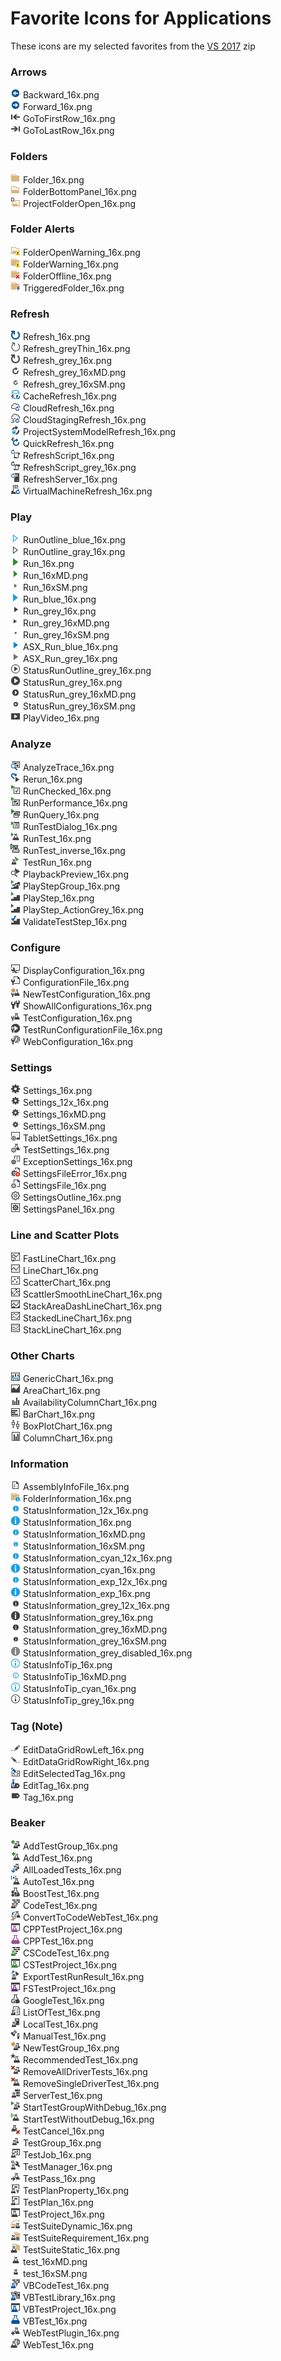 # Favorite Icons for Applications
These icons are my selected favorites from the [VS 2017](/Csharp/icons.md) zip

### Arrows
![](Backward_16x.png) Backward_16x.png\
![](Forward_16x.png) Forward_16x.png\
![](GoToFirstRow_16x.png) GoToFirstRow_16x.png\
![](GoToLastRow_16x.png) GoToLastRow_16x.png

### Folders
![](Folder_16x.png) Folder_16x.png\
![](FolderBottomPanel_16x.png) FolderBottomPanel_16x.png\
![](ProjectFolderOpen_16x.png) ProjectFolderOpen_16x.png

### Folder Alerts
![](FolderOpenWarning_16x.png) FolderOpenWarning_16x.png\
![](FolderWarning_16x.png) FolderWarning_16x.png\
![](FolderOffline_16x.png) FolderOffline_16x.png\
![](TriggeredFolder_16x.png) TriggeredFolder_16x.png

### Refresh
![](Refresh_16x.png) Refresh_16x.png\
![](Refresh_greyThin_16x.png) Refresh_greyThin_16x.png\
![](Refresh_grey_16x.png) Refresh_grey_16x.png\
![](Refresh_grey_16xMD.png) Refresh_grey_16xMD.png\
![](Refresh_grey_16xSM.png) Refresh_grey_16xSM.png\
![](CacheRefresh_16x.png) CacheRefresh_16x.png\
![](CloudRefresh_16x.png) CloudRefresh_16x.png\
![](CloudStagingRefresh_16x.png) CloudStagingRefresh_16x.png\
![](ProjectSystemModelRefresh_16x.png) ProjectSystemModelRefresh_16x.png\
![](QuickRefresh_16x.png) QuickRefresh_16x.png\
![](RefreshScript_16x.png) RefreshScript_16x.png\
![](RefreshScript_grey_16x.png) RefreshScript_grey_16x.png\
![](RefreshServer_16x.png) RefreshServer_16x.png\
![](VirtualMachineRefresh_16x.png) VirtualMachineRefresh_16x.png

### Play
![](RunOutline_blue_16x.png) RunOutline_blue_16x.png\
![](RunOutline_gray_16x.png) RunOutline_gray_16x.png\
![](Run_16x.png) Run_16x.png\
![](Run_16xMD.png) Run_16xMD.png\
![](Run_16xSM.png) Run_16xSM.png\
![](Run_blue_16x.png) Run_blue_16x.png\
![](Run_grey_16x.png) Run_grey_16x.png\
![](Run_grey_16xMD.png) Run_grey_16xMD.png\
![](Run_grey_16xSM.png) Run_grey_16xSM.png\
![](ASX_Run_blue_16x.png) ASX_Run_blue_16x.png\
![](ASX_Run_grey_16x.png) ASX_Run_grey_16x.png\
![](StatusRunOutline_grey_16x.png) StatusRunOutline_grey_16x.png\
![](StatusRun_grey_16x.png) StatusRun_grey_16x.png\
![](StatusRun_grey_16xMD.png) StatusRun_grey_16xMD.png\
![](StatusRun_grey_16xSM.png) StatusRun_grey_16xSM.png\
![](PlayVideo_16x.png) PlayVideo_16x.png

### Analyze
![](AnalyzeTrace_16x.png) AnalyzeTrace_16x.png\
![](Rerun_16x.png) Rerun_16x.png\
![](RunChecked_16x.png) RunChecked_16x.png\
![](RunPerformance_16x.png) RunPerformance_16x.png\
![](RunQuery_16x.png) RunQuery_16x.png\
![](RunTestDialog_16x.png) RunTestDialog_16x.png\
![](RunTest_16x.png) RunTest_16x.png\
![](RunTest_inverse_16x.png) RunTest_inverse_16x.png\
![](TestRun_16x.png) TestRun_16x.png\
![](PlaybackPreview_16x.png) PlaybackPreview_16x.png\
![](PlayStepGroup_16x.png) PlayStepGroup_16x.png\
![](PlayStep_16x.png) PlayStep_16x.png\
![](PlayStep_ActionGrey_16x.png) PlayStep_ActionGrey_16x.png\
![](ValidateTestStep_16x.png) ValidateTestStep_16x.png

### Configure
![](DisplayConfiguration_16x.png) DisplayConfiguration_16x.png\
![](ConfigurationFile_16x.png) ConfigurationFile_16x.png\
![](NewTestConfiguration_16x.png) NewTestConfiguration_16x.png\
![](ShowAllConfigurations_16x.png) ShowAllConfigurations_16x.png\
![](TestConfiguration_16x.png) TestConfiguration_16x.png\
![](TestRunConfigurationFile_16x.png) TestRunConfigurationFile_16x.png\
![](WebConfiguration_16x.png) WebConfiguration_16x.png

### Settings
![](Settings_16x.png) Settings_16x.png\
![](Settings_12x_16x.png) Settings_12x_16x.png\
![](Settings_16xMD.png) Settings_16xMD.png\
![](Settings_16xSM.png) Settings_16xSM.png\
![](TabletSettings_16x.png) TabletSettings_16x.png\
![](TestSettings_16x.png) TestSettings_16x.png\
![](ExceptionSettings_16x.png) ExceptionSettings_16x.png\
![](SettingsFileError_16x.png) SettingsFileError_16x.png\
![](SettingsFile_16x.png) SettingsFile_16x.png\
![](SettingsOutline_16x.png) SettingsOutline_16x.png\
![](SettingsPanel_16x.png) SettingsPanel_16x.png

### Line and Scatter Plots
![](FastLineChart_16x.png) FastLineChart_16x.png\
![](LineChart_16x.png) LineChart_16x.png\
![](ScatterChart_16x.png) ScatterChart_16x.png\
![](ScattlerSmoothLineChart_16x.png) ScattlerSmoothLineChart_16x.png\
![](StackAreaDashLineChart_16x.png) StackAreaDashLineChart_16x.png\
![](StackedLineChart_16x.png) StackedLineChart_16x.png\
![](StackLineChart_16x.png) StackLineChart_16x.png

### Other Charts
![](GenericChart_16x.png) GenericChart_16x.png\
![](AreaChart_16x.png) AreaChart_16x.png\
![](AvailabilityColumnChart_16x.png) AvailabilityColumnChart_16x.png\
![](BarChart_16x.png) BarChart_16x.png\
![](BoxPlotChart_16x.png) BoxPlotChart_16x.png\
![](ColumnChart_16x.png) ColumnChart_16x.png

### Information
![](AssemblyInfoFile_16x.png) AssemblyInfoFile_16x.png\
![](FolderInformation_16x.png) FolderInformation_16x.png\
![](StatusInformation_12x_16x.png) StatusInformation_12x_16x.png\
![](StatusInformation_16x.png) StatusInformation_16x.png\
![](StatusInformation_16xMD.png) StatusInformation_16xMD.png\
![](StatusInformation_16xSM.png) StatusInformation_16xSM.png\
![](StatusInformation_cyan_12x_16x.png) StatusInformation_cyan_12x_16x.png\
![](StatusInformation_cyan_16x.png) StatusInformation_cyan_16x.png\
![](StatusInformation_exp_12x_16x.png) StatusInformation_exp_12x_16x.png\
![](StatusInformation_exp_16x.png) StatusInformation_exp_16x.png\
![](StatusInformation_grey_12x_16x.png) StatusInformation_grey_12x_16x.png\
![](StatusInformation_grey_16x.png) StatusInformation_grey_16x.png\
![](StatusInformation_grey_16xMD.png) StatusInformation_grey_16xMD.png\
![](StatusInformation_grey_16xSM.png) StatusInformation_grey_16xSM.png\
![](StatusInformation_grey_disabled_16x.png) StatusInformation_grey_disabled_16x.png\
![](StatusInfoTip_16x.png) StatusInfoTip_16x.png\
![](StatusInfoTip_16xMD.png) StatusInfoTip_16xMD.png\
![](StatusInfoTip_cyan_16x.png) StatusInfoTip_cyan_16x.png\
![](StatusInfoTip_grey_16x.png) StatusInfoTip_grey_16x.png

### Tag (Note)
![](EditDataGridRowLeft_16x.png) EditDataGridRowLeft_16x.png\
![](EditDataGridRowRight_16x.png) EditDataGridRowRight_16x.png\
![](EditSelectedTag_16x.png) EditSelectedTag_16x.png\
![](EditTag_16x.png) EditTag_16x.png\
![](Tag_16x.png) Tag_16x.png

### Beaker
![](AddTestGroup_16x.png) AddTestGroup_16x.png\
![](AddTest_16x.png) AddTest_16x.png\
![](AllLoadedTests_16x.png) AllLoadedTests_16x.png\
![](AutoTest_16x.png) AutoTest_16x.png\
![](BoostTest_16x.png) BoostTest_16x.png\
![](CodeTest_16x.png) CodeTest_16x.png\
![](ConvertToCodeWebTest_16x.png) ConvertToCodeWebTest_16x.png\
![](CPPTestProject_16x.png) CPPTestProject_16x.png\
![](CPPTest_16x.png) CPPTest_16x.png\
![](CSCodeTest_16x.png) CSCodeTest_16x.png\
![](CSTestProject_16x.png) CSTestProject_16x.png\
![](ExportTestRunResult_16x.png) ExportTestRunResult_16x.png\
![](FSTestProject_16x.png) FSTestProject_16x.png\
![](GoogleTest_16x.png) GoogleTest_16x.png\
![](ListOfTest_16x.png) ListOfTest_16x.png\
![](LocalTest_16x.png) LocalTest_16x.png\
![](ManualTest_16x.png) ManualTest_16x.png\
![](NewTestGroup_16x.png) NewTestGroup_16x.png\
![](RecommendedTest_16x.png) RecommendedTest_16x.png\
![](RemoveAllDriverTests_16x.png) RemoveAllDriverTests_16x.png\
![](RemoveSingleDriverTest_16x.png) RemoveSingleDriverTest_16x.png\
![](ServerTest_16x.png) ServerTest_16x.png\
![](StartTestGroupWithDebug_16x.png) StartTestGroupWithDebug_16x.png\
![](StartTestWithoutDebug_16x.png) StartTestWithoutDebug_16x.png\
![](TestCancel_16x.png) TestCancel_16x.png\
![](TestGroup_16x.png) TestGroup_16x.png\
![](TestJob_16x.png) TestJob_16x.png\
![](TestManager_16x.png) TestManager_16x.png\
![](TestPass_16x.png) TestPass_16x.png\
![](TestPlanProperty_16x.png) TestPlanProperty_16x.png\
![](TestPlan_16x.png) TestPlan_16x.png\
![](TestProject_16x.png) TestProject_16x.png\
![](TestSuiteDynamic_16x.png) TestSuiteDynamic_16x.png\
![](TestSuiteRequirement_16x.png) TestSuiteRequirement_16x.png\
![](TestSuiteStatic_16x.png) TestSuiteStatic_16x.png\
![](test_16xMD.png) test_16xMD.png\
![](test_16xSM.png) test_16xSM.png\
![](VBCodeTest_16x.png) VBCodeTest_16x.png\
![](VBTestLibrary_16x.png) VBTestLibrary_16x.png\
![](VBTestProject_16x.png) VBTestProject_16x.png\
![](VBTest_16x.png) VBTest_16x.png\
![](WebTestPlugin_16x.png) WebTestPlugin_16x.png\
![](WebTest_16x.png) WebTest_16x.png

